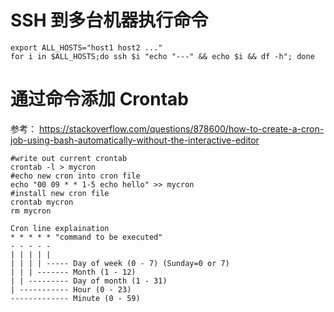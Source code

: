 # SSH 到多台机器执行命令

```shell
export ALL_HOSTS="host1 host2 ..."
for i in $ALL_HOSTS;do ssh $i "echo "---" && echo $i && df -h"; done
```

# 通过命令添加 Crontab 
参考： https://stackoverflow.com/questions/878600/how-to-create-a-cron-job-using-bash-automatically-without-the-interactive-editor

```shell
#write out current crontab
crontab -l > mycron
#echo new cron into cron file
echo "00 09 * * 1-5 echo hello" >> mycron
#install new cron file
crontab mycron
rm mycron
```

```text
Cron line explaination
* * * * * "command to be executed"
- - - - -
| | | | |
| | | | ----- Day of week (0 - 7) (Sunday=0 or 7)
| | | ------- Month (1 - 12)
| | --------- Day of month (1 - 31)
| ----------- Hour (0 - 23)
------------- Minute (0 - 59)
```
